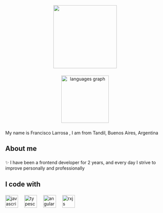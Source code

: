 <div align="center">
  <img height="200" src="https://i.giphy.com/qgQUggAC3Pfv687qPC.webp"  />
</div>

###
<div align="center">
  <img src="https://github-readme-stats.vercel.app/api/top-langs?username=FranciscoLarrosa96&locale=en&hide_title=false&layout=compact&card_width=320&langs_count=5&theme=dracula&hide_border=false&order=2" height="150" alt="languages graph"  />
</div>

###

###

<p align="left">My name is Francisco Larrosa , I am from Tandil, Buenos Aires, Argentina</p>

###

<h2 align="left">About me</h2>

###

<p align="left">✨ I have been a frontend developer for 2 years, and every day I strive to improve personally and professionally

###

<h2 align="left">I code with</h2>

###

<div align="left">
  <img src="https://cdn.jsdelivr.net/gh/devicons/devicon/icons/javascript/javascript-original.svg" height="40" alt="javascript logo"  />
  <img width="12" />
  <img src="https://cdn.jsdelivr.net/gh/devicons/devicon/icons/typescript/typescript-original.svg" height="40" alt="typescript logo"  />
  <img width="12" />
  <img src="https://cdn.jsdelivr.net/gh/devicons/devicon@latest/icons/angular/angular-original.svg" height="40" alt="angular logo" />
  <img width="12" />
  <img src="https://cdn.jsdelivr.net/gh/devicons/devicon@latest/icons/rxjs/rxjs-original.svg" height="40" alt="rxjs logo"/>
</div>

###
